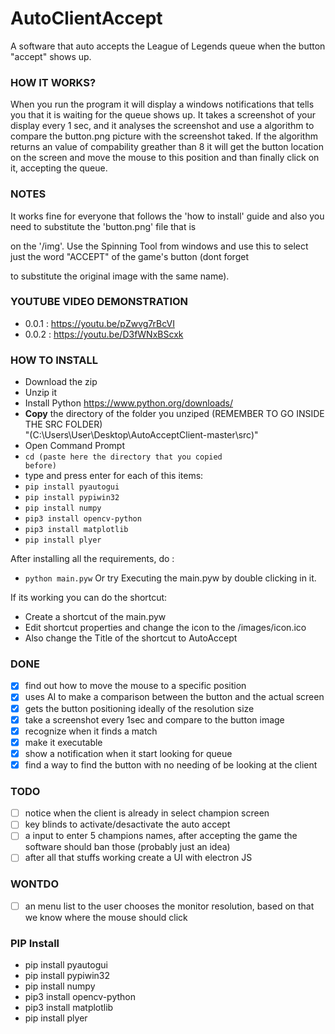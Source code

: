 # AutoClientAccept

A software that auto accepts the League of Legends queue when the button "accept" shows up.

### HOW IT WORKS?
When you run the program it will display a windows notifications that tells you that it is waiting for the queue shows up. It takes a screenshot of your display every 1 sec, and it analyses the screenshot and use a algorithm to compare the button.png picture with the screenshot taked. If the algorithm returns an value of compability greather than 8 it will get the button location on the screen and move the mouse to this position and than finally click on it, accepting the queue.

### NOTES
It works fine for everyone that follows the 'how to install' guide and also you need to substitute the 'button.png' file that is 

on the '/img'. Use the Spinning Tool from windows and use this to select just the word "ACCEPT" of the game's button (dont forget 

to substitute the original image with the same name).


### YOUTUBE VIDEO DEMONSTRATION
- 0.0.1 : https://youtu.be/pZwvg7rBcVI
- 0.0.2 : https://youtu.be/D3fWNxBScxk

### HOW TO INSTALL
- Download the zip
- Unzip it
- Install Python https://www.python.org/downloads/
- <strong>Copy</strong> the directory of the folder you unziped
    (REMEMBER TO GO INSIDE THE SRC FOLDER)
    <br>
    "(C:\Users\User\Desktop\AutoAcceptClient-master\src)"
- Open Command Prompt 
- <code>cd (paste here the directory that you copied before)</code>
- type and press enter for each of this items:
- <code>pip install pyautogui</code>
- <code>pip install pypiwin32</code>
- <code>pip install numpy</code>
- <code>pip3 install opencv-python</code>
- <code>pip3 install matplotlib</code>
- <code>pip install plyer</code>

After installing all the requirements, do :
- <code>python main.pyw</code>
Or try Executing the main.pyw by double clicking in it.

If its working you can do the shortcut:
- Create a shortcut of the main.pyw
- Edit shortcut properties and change the icon to the /images/icon.ico
- Also change the Title of the shortcut to AutoAccept


### DONE
- [x] find out how to move the mouse to a specific position
- [x] uses AI to make a comparison between the button and the actual screen
- [x] gets the button positioning ideally of the resolution size
- [x] take a screenshot every 1sec and compare to the button image
- [x] recognize when it finds a match
- [x] make it executable
- [x] show a notification when it start looking for queue
- [x] find a way to find the button with no needing of be looking at the client

### TODO
- [ ] notice when the client is already in select champion screen
- [ ] key blinds to activate/desactivate the auto accept
- [ ] a input to enter 5 champions names, after accepting the game the software should ban those (probably just an idea)
- [ ] after all that stuffs working create a UI with electron JS

### WONTDO
- [ ] an menu list to the user chooses the monitor resolution, based on that we know where the mouse should click

### PIP Install
- pip install pyautogui
- pip install pypiwin32
- pip install numpy
- pip3 install opencv-python
- pip3 install matplotlib
- pip install plyer
